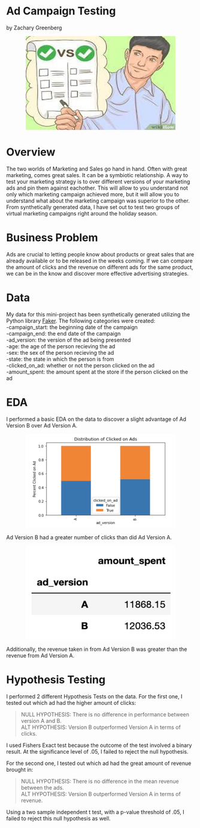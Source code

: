 # Ad Campaign Testing

by Zachary Greenberg  

<p align="center"><img src="images/READMECover.png" width="400" height="250" /></p>

# Overview
The two worlds of Marketing and Sales go hand in hand. Often with great marketing, comes great sales. It can be a symbiotic relationship. A way to test your marketing strategy is to over different versions of your marketing ads and pin them against eachother. This will allow to you understand not only which marketing campaign achieved more, but it will allow you to understand what about the marketing campaign was superior to the other. From synthetically generated data, I have set out to test two groups of virtual marketing campaigns right around the holiday season.   

# Business Problem
Ads are crucial to letting people know about products or great sales that are already available or to be released in the weeks coming. If we can compare the amount of clicks and the revenue on different ads for the same product, we can be in the know and discover more effective advertising strategies.   

# Data
My data for this mini-project has been synthetically generated utilizing the Python library [Faker](https://faker.readthedocs.io/en/master/). The following categories were created:  
-campaign_start: the beginning date of the campaign    
-campaign_end: the end date of the campaign    
-ad_version: the version of the ad being presented    
-age: the age of the person recieving the ad  
-sex: the sex of the person recieving the ad  
-state: the state in which the person is from  
-clicked_on_ad: whether or not the person clicked on the ad  
-amount_spent: the amount spent at the store if the person clicked on the ad  

# EDA
I performed a basic EDA on the data to discover a slight advantage of Ad Version B over Ad Version A. 

<p align="center"><img src="images/DistributionOfClicks.png" width="400" height="250" /></p>

Ad Version B had a greater number of clicks than did Ad Version A.  

<p align="center"><img src="images/AmountSpent.png" width="400" height="250" /></p>

Additionally, the revenue taken in from Ad Version B was greater than the revenue from Ad Version A.  

# Hypothesis Testing
I performed 2 different Hypothesis Tests on the data. For the first one, I tested out which ad had the higher amount of clicks:  

> NULL HYPOTHESIS: There is no difference in performance between version A and B.  
> ALT HYPOTHESIS: Version B outperformed Version A in terms of clicks.  

I used Fishers Exact test because the outcome of the test involved a binary result. At the significance level of .05, I failed to reject the null hypothesis.  

For the second one, I tested out which ad had the great amount of revenue brought in:  

> NULL HYPOTHESIS: There is no difference in the mean revenue between the ads.  
> ALT HYPOTHESIS: Version B outperformed Version A in terms of revenue.  

Using a two sample independent t test, with a p-value threshold of .05, I failed to reject this null hypothesis as well. 



